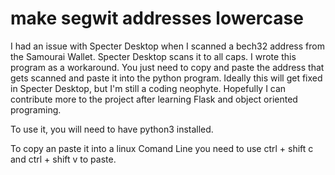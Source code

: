 # make segwit addresses lowercase
I had an issue with Specter Desktop when I scanned a bech32 address from the Samourai Wallet. Specter Desktop scans it to all caps. I wrote this program as a workaround. You just need to copy and paste the address that gets scanned and paste it into the python program. Ideally this will get fixed in Specter Desktop, but I'm still a coding neophyte. Hopefully I can contribute more to the project after learning Flask and object oriented programing.

To use it, you will need to have python3 installed.

To copy an paste it into a linux Comand Line you need to use ctrl + shift c and ctrl + shift v to paste.



